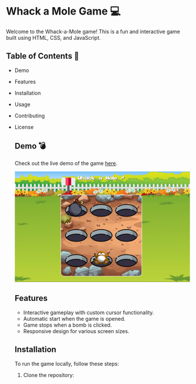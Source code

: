 # Whack a Mole Game :computer:
Welcome to the Whack-a-Mole game! This is a fun and interactive game built using HTML, CSS, and JavaScript.
## Table of Contents :page_with_curl:
- Demo
- Features
- Installation
- Usage
- Contributing
- License
  ## Demo :bomb:
  Check out the live demo of the game [here](https://rad-croquembouche-a10557.netlify.app/).
  
  ![screenshot Whack A Mole game](https://github.com/medhavisahgal/whack-a-mole/blob/master/Whack%20A%20Mole.png)

  ## Features
  - Interactive gameplay with custom cursor functionality.
  - Automatic start when the game is opened.
  - Game stops when a bomb is clicked.
  - Responsive design for various screen sizes.

  ## Installation
   To run the game locally, follow these steps:
  1. Clone the repository:
     
  

  
  
  
